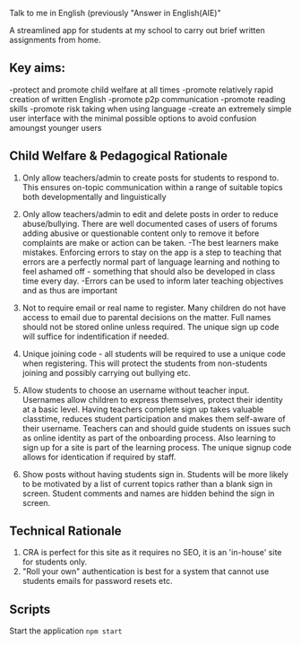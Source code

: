 Talk to me in English (previously "Answer in English(AIE)"

A streamlined app for students at my school to carry out brief written assignments
from home.

## Key aims:

-protect and promote child welfare at all times
-promote relatively rapid creation of written English
-promote p2p communication
-promote reading skills
-promote risk taking when using language
-create an extremely simple user interface with the minimal possible options to
avoid confusion amoungst younger users

## Child Welfare & Pedagogical Rationale

1. Only allow teachers/admin to create posts for students to respond to. This ensures
   on-topic communication within a range of suitable topics both developmentally and linguistically

2. Only allow teachers/admin to edit and delete posts in order to reduce abuse/bullying. There are well documented cases of users of forums adding abusive or questionable content only to remove it before complaints are make or action can be taken.
   -The best learners make mistakes. Enforcing errors to stay on the app is a step to teaching that errors are a perfectly normal part of language learning and nothing to feel ashamed off - something that should also be developed in class time every day.
   -Errors can be used to inform later teaching objectives and as thus are important

3. Not to require email or real name to register. Many children do not have access to email due to parental decisions on the matter. Full names should not be stored online unless required. The unique sign up code will suffice for indentification if needed.

4. Unique joining code - all students will be required to use a unique code when registering. This will protect the students from non-students joining and possibly carrying out bullying etc.

5. Allow students to choose an username without teacher input. Usernames allow children to express themselves, protect their identity at a basic level. Having teachers complete sign up takes valuable classtime, reduces student participation and makes them self-aware
   of their username. Teachers can and should guide students on issues such as online identity as part of the onboarding process. Also learning to sign up for a site is part of the learning process. The unique signup code allows for identication if required by staff.

6. Show posts without having students sign in. Students will be more likely to be motivated by a list of current topics rather than a blank sign in screen. Student comments and names are hidden behind the sign in screen.

## Technical Rationale

1. CRA is perfect for this site as it requires no SEO, it is an 'in-house' site for students only.
2. "Roll your own" authentication is best for a system that cannot use students emails for password resets etc.

## Scripts

Start the application `npm start`
